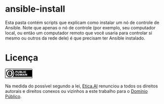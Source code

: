 # ansible-install
Esta pasta contém scripts que explicam como instalar um nó de controle de
Ansible. Note que apenas o nó de controle (por exemplo, seu computador local,
ou então um computador remoto que você usaria para controlar si mesmo ou outros
da rede dele) é que precisam ter Ansible instalado.

# Licença
[![Domínio Público](../../img/public-domain.png)](UNLICENSE)

Na medida do possível segundo a lei, [Etica.AI](https://etica.ai)
renunciou a todos os direitos autorais e direitos conexos ou vizinhos a este
trabalho para o [Domínio Público](UNLICENSE).
